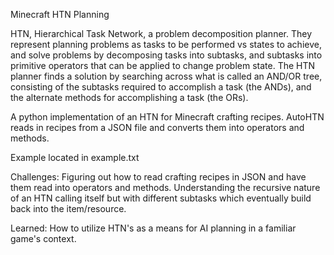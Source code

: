 Minecraft HTN Planning

HTN, Hierarchical Task Network, a problem decomposition planner. They represent planning problems as tasks to be performed vs states to achieve, and solve problems by decomposing tasks into subtasks, and subtasks into primitive operators that can be applied to change problem state.  The HTN planner finds a solution by searching across what is called an AND/OR tree, consisting of the subtasks required to accomplish a task (the ANDs), and the alternate methods for accomplishing a task (the ORs). 

A python implementation of an HTN for Minecraft crafting recipes. AutoHTN reads in recipes from a JSON file and converts them into operators and methods.

Example located in example.txt

Challenges: Figuring out how to read crafting recipes in JSON and have them read into operators and methods. Understanding the recursive nature of an HTN calling itself but with different subtasks which eventually build back into the item/resource.

Learned: How to utilize HTN's as a means for AI planning in a familiar game's context. 
